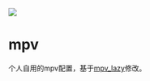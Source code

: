 ![](https://mpv.io/images/mpv-logo-128-0baae5aa.png)

# mpv

个人自用的mpv配置，基于[mpv_lazy](https://github.com/hooke007/MPV_lazy)修改。
